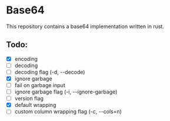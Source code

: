 # Base64
This repository contains a base64 implementation written in rust.

## Todo: 
- [x] encoding
- [ ] decoding
- [ ] decoding flag (-d, --decode)
- [x] ignore garbage
- [ ] fail on garbage input
- [ ] ignore garbage flag (-i, --ignore-garbage)
- [ ] version flag
- [x] default wrapping
- [ ] custom column wrapping flag (-c, --cols=n)
